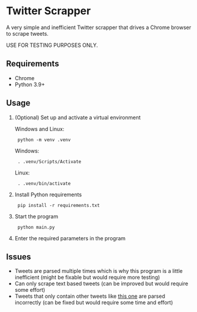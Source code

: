 # Twitter Scrapper

A very simple and inefficient Twitter scrapper that drives a Chrome browser to scrape tweets.

USE FOR TESTING PURPOSES ONLY.

## Requirements

- Chrome
- Python 3.9+

## Usage

1. (Optional) Set up and activate a virtual environment

    Windows and Linux:
   
        python -m venv .venv

    Windows:

        . .venv/Scripts/Activate

    Linux:

        . .venv/bin/activate

2. Install Python requirements

        pip install -r requirements.txt

3. Start the program

        python main.py

4. Enter the required parameters in the program

## Issues

- Tweets are parsed multiple times which is why this program is a little inefficient (might be fixable but would require more testing)
- Can only scrape text based tweets (can be improved but would require some effort)
- Tweets that only contain other tweets like [this one](https://twitter.com/Twitter/status/1494436688554344449?s=20&t=X5aflXAjSNAHkc-HDnMNog) are parsed incorrectly (can be fixed but would require some time and effort)